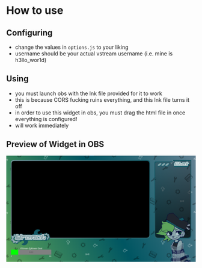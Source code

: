 # How to use

## Configuring
- change the values in `options.js` to your liking
- username should be your actual vstream username (i.e. mine is h3llo_wor1d)

## Using
- you must launch obs with the lnk file provided for it to work
- this is because CORS fucking ruins everything, and this lnk file turns it off
- in order to use this widget in obs, you must drag the html file in once everything is configured!
- will work immediately

## Preview of Widget in OBS
![Preview](https://raw.githubusercontent.com/h3llo-wor1d/VStream-Widgets-Collection/main/Follow%20Goal/preview.png)
